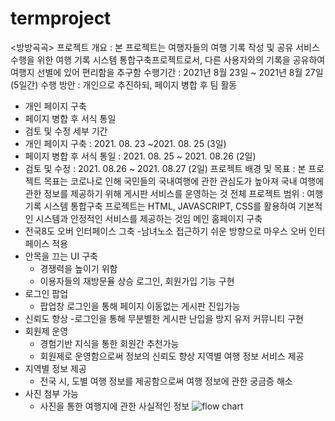 # termproject
<방방곡곡>
프로젝트 개요 
: 본 프로젝트는 여행자들의 여행 기록 작성 및 공유 서비스 수행을 위한 여행 기록 시스템 통합구축프로젝트로서, 다른 사용자와의 기록을 공유하여 여행지 선별에 있어 편리함을 추구함
수행기간 
: 2021년 8월 23일 ~ 2021년 8월 27일 (5일간)
수행 방안
: 개인으로 추진하되, 페이지 병합 후 팀 활동
  - 개인 페이지 구축
  - 페이지 병합 후 서식 통일
  - 검토 및 수정
세부 기간
  - 개인 페이지 구축 : 2021. 08. 23 ~2021. 08. 25 (3일)
  - 페이지 병합 후 서식 통일 : 2021. 08. 25 ~ 2021. 08.26 (2일)
  - 검토 및 수정 : 2021. 08.26 ~ 2021. 08.27 (2일)
프로젝트 배경 및 목표
: 본 프로젝트 목표는 코로나로 인해 국민들의 국내여행에 관한 관심도가 높아져 국내 여행에 관한 정보를 제공하기 위해 게시판 서비스를 운영하는 것
전체 프로젝트 범위
: 여행기록 시스템 통합구축 프로젝트는 HTML, JAVASCRIPT, CSS를 활용하여 기본적인 시스템과 안정적인 서비스를 제공하는 것임
메인 홈페이지 구축
- 전국8도 오버 인터페이스 그축 
  -남녀노소 접근하기 쉬운 방향으로 마우스 오버 인터페이스 적용
- 안목을 끄는 UI 구축
  - 경쟁력을 높이기 위함
  - 이용자들의 재방문율 상승
로그인, 회원가입 기능 구현
- 로그인 팝업
  - 팝업창 로그인을 통해 페이지 이동없는 게시판 진입가능
- 신뢰도 향상
  -로그인을 통해 무분별한 게시판 난입을 방지
유저 커뮤니티 구현
 - 회원제 운영
   - 경험기반 지식을 통한 회원간 추천가능
   - 회원제로 운영함으로써 정보의 신뢰도 향상
지역별 여행 정보 서비스 제공
 - 지역별 정보 제공
   - 전국 시, 도별 여행 정보를 제공함으로써 여행 정보에 관한 궁금증 해소
 - 사진 첨부 가능
   - 사진을 통한 여행지에 관한 사실적인 정보
![flow chart](https://user-images.githubusercontent.com/89428396/130538537-a4b70a53-3e72-4976-aa7d-ba0f3e49b7ae.JPG)

